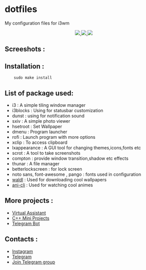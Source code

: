 
# dotfiles

My configuration files for i3wm

<p align="center">
	<a href="https://github.com/vishal2376/dotfiles/issues">
	<img src="https://img.shields.io/github/issues/vishal2376/dotfiles"/>
	</a>
	<a href="https://github.com/vishal2376/dotfiles/stargazers">
	<img src="https://img.shields.io/github/stars/vishal2376/dotfiles"/>
	</a>
	<a href="https://github.com/vishal2376/dotfiles/blob/master/LICENSE">
	<img src="https://img.shields.io/github/license/vishal2376/dotfiles"/>
	</a>
</p>

## Screeshots :

## Installation :
```
	sudo make install
```

## List of package used:

 - i3 : A simple tiling window manager
 - i3blocks : Using for statusbar customization
 - dunst : using for notification sound
 - sxiv : A simple photo viewer
 - hsetroot : Set Wallpaper
 - dmenu : Program launcher
 - rofi : Launch program with more options
 - xclip : To access clipboard
 - lxappearance : A GUI tool for changing themes,icons,fonts etc
 - scrot : A tool to take screenshots
 - compton : provide window transition,shadow etc effects
 - thunar :  A file manager
 - betterlockscreen : for lock screen
 - noto sans, font-awesome , pango : fonts used in configuration
 - [waldl](https://github.com/pystardust/waldl) : Used for downloading cool wallpapers
 - [ani-cli](https://github.com/pystardust/ani-cli) : Used for watching cool animes

## More projects : 

 - [Virtual Assistant](https://github.com/vishal2376/virtual-assistant)
 - [C++ Mini Projects](https://github.com/vishal2376/cpp-mini-projects)
 - [Telegram Bot](https://github.com/vishal2376/telegram-bot)


## Contacts :  

 - [Instagram](https://www.instagram.com/vishal_2376/)
 - [Telegram](https://t.me/vishal2376/)
 - [Join Telegram group](https://t.me/cppwithtricks)
